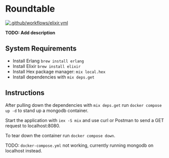 # Roundtable

[![.github/workflows/elixir.yml](https://github.com/EssenceOfChaos/roundtable/actions/workflows/elixir.yml/badge.svg)](https://github.com/EssenceOfChaos/roundtable/actions/workflows/elixir.yml)

**TODO: Add description**

## System Requirements

- Install Erlang `brew install erlang`
- Install Elixir `brew install elixir`
- Install Hex package manager: `mix local.hex`
- Install dependencies with `mix deps.get`

## Instructions

After pulling down the dependencies with `mix deps.get` run `docker compose up -d` to stand up a mongodb container.

Start the application with `iex -S mix` and use curl or Postman to send a GET request to localhost:8080.

To tear down the container run `docker compose down`.

TODO: `docker-compose.yml` not working, currently running mongodb on localhost instead.
